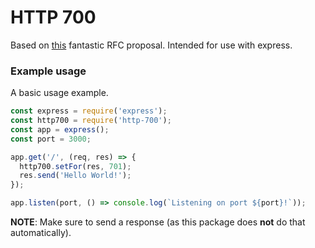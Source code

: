 # HTTP 700

Based on [this](https://github.com/joho/7XX-rfc) fantastic RFC proposal. Intended for use with express.

### Example usage

A basic usage example.

```javascript
const express = require('express');
const http700 = require('http-700');
const app = express();
const port = 3000;

app.get('/', (req, res) => {
  http700.setFor(res, 701);
  res.send('Hello World!');
});

app.listen(port, () => console.log(`Listening on port ${port}!`));
```

**NOTE**: Make sure to send a response (as this package does **not** do that automatically).
